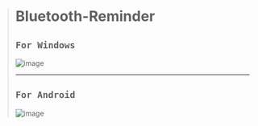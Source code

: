 ># Bluetooth-Reminder
>
>## `For Windows`
>
>![image](https://user-images.githubusercontent.com/50515418/236202933-02eb3d5c-4a54-4e07-b8bf-0387deb5e6c0.png)
>
>------------------
>
>## `For Android`
>
>![image](https://user-images.githubusercontent.com/50515418/236203610-13eebabd-b80a-498a-ae2d-bf040909371e.png)
>
